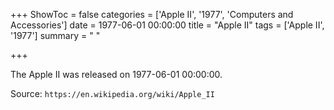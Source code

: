 +++
ShowToc = false
categories = ['Apple II', '1977', 'Computers and Accessories']
date = 1977-06-01 00:00:00
title = "Apple II"
tags = ['Apple II', '1977']
summary = " "

+++

The Apple II was released on 1977-06-01 00:00:00.

Source: `https://en.wikipedia.org/wiki/Apple_II`


